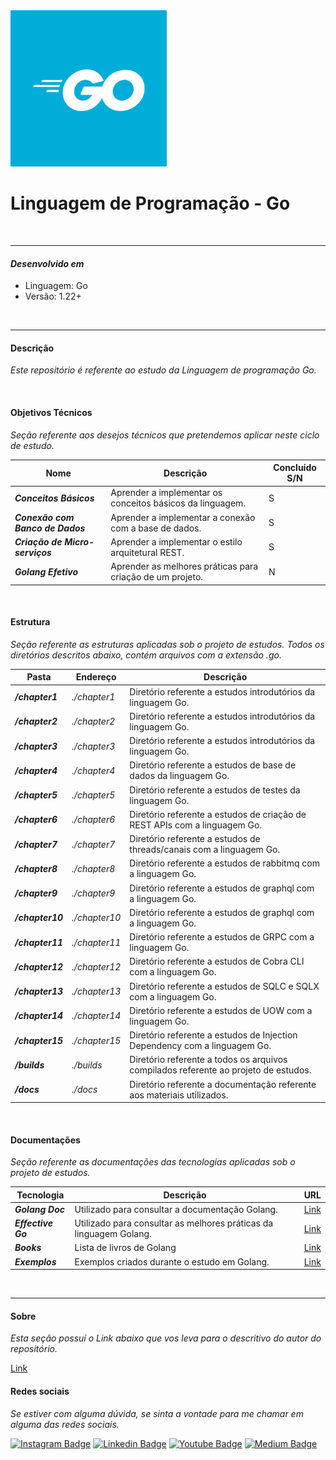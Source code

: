 <img src="https://github.com/DiegoJCordeiro/DiegoJCordeiro/blob/main/assets/Go-logo.png" width=250>

# Linguagem de Programação - Go

</br>

<hr>


#### ***Desenvolvido em***

- Linguagem: Go
- Versão: 1.22+

</br>

<hr>

#### **Descrição**

*Este repositório é referente ao estudo da Linguagem de programação Go.*

</br>

#### **Objetivos Técnicos**

*Seção referente aos desejos técnicos que pretendemos aplicar neste ciclo de estudo.*

| Nome                             | Descrição                                                 | Concluído S/N |
| -------------------------------- | --------------------------------------------------------- |--------------|
| ***Conceitos Básicos***          | Aprender a implementar os conceitos básicos da linguagem. | S            |
| ***Conexão com Banco de Dados*** | Aprender a implementar a conexão com a base de dados.     | S            |
| ***Criação de Micro-serviços***  | Aprender a implementar o estilo arquitetural REST.        | S            |
| ***Golang Efetivo***             | Aprender as melhores práticas para criação de um projeto. | N            |

</br>

#### **Estrutura**

*Seção referente as estruturas aplicadas sob o projeto de estudos. Todos os diretórios descritos abaixo, contém arquivos com a extensão .go.*

| Pasta            | Endereço      | Descrição                                                                           |
|------------------|---------------|-------------------------------------------------------------------------------------|
| ***/chapter1***  | *./chapter1*  | Diretório referente a estudos introdutórios da linguagem Go.                        |
| ***/chapter2***  | *./chapter2*  | Diretório referente a estudos introdutórios da linguagem Go.                        |
| ***/chapter3***  | *./chapter3*  | Diretório referente a estudos introdutórios da linguagem Go.                        |
| ***/chapter4***  | *./chapter4*  | Diretório referente a estudos de base de dados da linguagem Go.                     |
| ***/chapter5***  | *./chapter5*  | Diretório referente a estudos de testes da linguagem Go.                            |
| ***/chapter6***  | *./chapter6*  | Diretório referente a estudos de criação de REST APIs com a linguagem Go.           |
| ***/chapter7***  | *./chapter7*  | Diretório referente a estudos de threads/canais com a linguagem Go.                 |
| ***/chapter8***  | *./chapter8*  | Diretório referente a estudos de rabbitmq com a linguagem Go.                       |
| ***/chapter9***  | *./chapter9*  | Diretório referente a estudos de graphql com a linguagem Go.                        |
| ***/chapter10*** | *./chapter10* | Diretório referente a estudos de graphql com a linguagem Go.                        |
| ***/chapter11*** | *./chapter11* | Diretório referente a estudos de GRPC com a linguagem Go.                           |
| ***/chapter12*** | *./chapter12* | Diretório referente a estudos de Cobra CLI com a linguagem Go.                      |
| ***/chapter13*** | *./chapter13* | Diretório referente a estudos de SQLC e SQLX com a linguagem Go.                    |
| ***/chapter14*** | *./chapter14* | Diretório referente a estudos de UOW com a linguagem Go.                            |
| ***/chapter15*** | *./chapter15* | Diretório referente a estudos de Injection Dependency com a linguagem Go.           |
| ***/builds***    | *./builds*    | Diretório referente a todos os arquivos compilados referente ao projeto de estudos. |
| ***/docs***      | *./docs*      | Diretório referente a documentação referente aos materiais utilizados.              |

</br>

#### **Documentações**

*Seção referente as documentações das tecnologias aplicadas sob o projeto de estudos.*

| Tecnologia         | Descrição                                                          | URL                                        |
|--------------------|--------------------------------------------------------------------|--------------------------------------------|
| ***Golang Doc***   | Utilizado para consultar a documentação Golang.                    | [Link](https://go.dev/doc/)                |
| ***Effective Go*** | Utilizado para consultar as melhores práticas da linguagem Golang. | [Link](https://go.dev/doc/effective_go)    |
| ***Books***        | Lista de livros de Golang                                          | [Link](https://github.com/dariubs/GoBooks) | 
| ***Exemplos***     | Exemplos criados durante o estudo em Golang.                       | [Link](./docs/pages/Examples.md)           |

</br>

<hr>


#### **Sobre**

*Esta seção possuí o Link abaixo que vos leva para o descritivo do autor do repositório.*

[Link](./docs/pages/Author.md)

#### **Redes sociais**

*Se estiver com alguma dúvida, se sinta a vontade para me chamar em alguma das redes sociais.*

[![Instagram Badge](https://img.shields.io/badge/-instagram-red?style=for-the-badge&logo=instagram&logoColor=white&link=https://github.com/DiegoJCordeiro)](https://www.instagram.com/developer.mano/) [![Linkedin Badge](https://img.shields.io/badge/-Linkedin-blue?style=for-the-badge&logo=Linkedin&logoColor=white&link=https://github.com/DiegoJCordeiro)](https://www.linkedin.com/in/diego-cordeiro-552948229/) [![Youtube Badge](https://img.shields.io/badge/-Youtube-red?style=for-the-badge&logo=Youtube&logoColor=white&link=https://github.com/DiegoJCordeiro)](https://www.youtube.com/@manodev5540) [![Medium Badge](https://img.shields.io/badge/-Medium-black?style=for-the-badge&logo=Medium&logoColor=white&link=https://github.com/DiegoJCordeiro)](https://medium.com/@diegocordeiro.contatos) 
